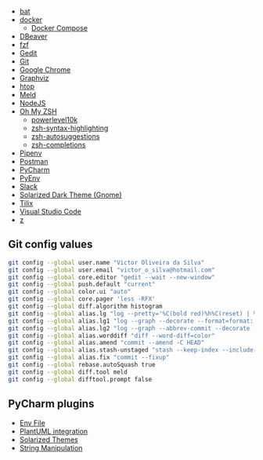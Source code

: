 
- [bat](https://github.com/sharkdp/bat)
- [docker](https://www.docker.com/get-docker)
  - [Docker Compose](https://docs.docker.com/compose/)
- [DBeaver](https://flathub.org/apps/details/io.dbeaver.DBeaverCommunity)
- [fzf](https://github.com/junegunn/fzf)
- [Gedit](https://wiki.gnome.org/Apps/Gedit)
- [Git](https://git-scm.com/book/en/v2/Getting-Started-Installing-Git)
- [Google Chrome](https://www.google.com.br/chrome/)
- [Graphviz](https://graphviz.org/)
- [htop](https://hisham.hm/htop/)
- [Meld](http://meldmerge.org/)
- [NodeJS](https://nodejs.org/en/download/package-manager/#debian-and-ubuntu-based-linux-distributions)
- [Oh My ZSH](https://github.com/robbyrussell/oh-my-zsh)
  - [powerlevel10k](https://github.com/romkatv/powerlevel10k)
  - [zsh-syntax-highlighting](https://github.com/zsh-users/zsh-syntax-highlighting)
  - [zsh-autosuggestions](https://github.com/zsh-users/zsh-autosuggestions)
  - [zsh-completions](https://github.com/zsh-users/zsh-completions)
- [Pipenv](https://github.com/pypa/pipenv/)
- [Postman](https://flathub.org/apps/details/com.getpostman.Postman)
- [PyCharm](https://snapcraft.io/pycharm-community)
- [PyEnv](https://github.com/pyenv/pyenv)
- [Slack](https://flathub.org/apps/details/com.slack.Slack)
- [Solarized Dark Theme (Gnome)](https://www.pling.com/p/1311022/)
- [Tilix](https://gnunn1.github.io/tilix-web/)
- [Visual Studio Code](https://flathub.org/apps/details/com.visualstudio.code)
- [z](https://github.com/rupa/z/blob/master/z.sh)

## Git config values

```bash
git config --global user.name "Victor Oliveira da Silva"
git config --global user.email "victor_o_silva@hotmail.com"
git config --global core.editor "gedit --wait --new-window"
git config --global push.default "current"
git config --global color.ui "auto"
git config --global core.pager 'less -RFX'
git config --global diff.algorithm histogram
git config --global alias.lg "log --pretty='%C(bold red)%h%C(reset) | %C(bold cyan)%d%C(reset) %s %C(bold green)(%cr)%C(reset) %C(bold yellow)[%an]%C(reset)'"
git config --global alias.lg1 "log --graph --decorate --format=format:'%C(bold blue)%h%C(reset) %C(bold yellow)%d%C(reset) %s %C(cyan)%an%C(reset) %C(bold green)(%ar)%C(reset)' --all"
git config --global alias.lg2 "log --graph --abbrev-commit --decorate --format=format:'%C(bold blue)%h%C(reset) - %C(bold green)(%ar)%C(reset) %C(white)%s%C(reset) %C(dim white)- %an%C(reset)%C(bold yellow)%d%C(reset)'"
git config --global alias.worddiff "diff --word-diff=color"
git config --global alias.amend "commit --amend -C HEAD"
git config --global alias.stash-unstaged "stash --keep-index --include-untracked"
git config --global alias.fix "commit --fixup"
git config --global rebase.autoSquash true
git config --global diff.tool meld
git config --global difftool.prompt false
```

## PyCharm plugins

- [Env File](https://plugins.jetbrains.com/plugin/7861-env-file)
- [PlantUML integration](https://plugins.jetbrains.com/plugin/7017-plantuml-integration)
- [Solarized Themes](https://plugins.jetbrains.com/plugin/12784-solarized-themes)
- [String Manipulation](https://plugins.jetbrains.com/plugin/2162-string-manipulation)
